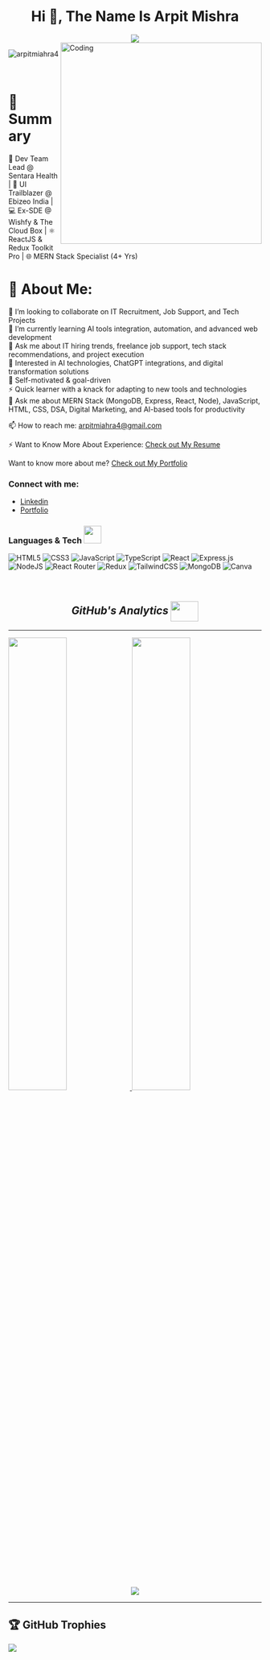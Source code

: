 <h1 align="center">Hi 👋, The Name Is Arpit Mishra</h1>
<div align="center">
 <img src="https://readme-typing-svg.herokuapp.com/?lines=Full+Stack+Web+Developer;Digital+Marketing+Expert;Quick+learner;Problem+Solver;&color=teal&center=true" />
</div>

<img align="right" alt="Coding" width="400" src="https://media0.giphy.com/media/qgQUggAC3Pfv687qPC/giphy.gif?cid=ecf05e47l5o174j0zohrwmjjk1zc2w82swqc0fk42xwjp33t&rid=giphy.gif&ct=g">

<p align="left"> <img src="https://komarev.com/ghpvc/?username=arpitmiahra4&label=Profile%20views&color=0e75b6&style=flat" alt="arpitmiahra4" /> </p><br/>
<h1 align="left"> 💫 Summary</h3>

🚀 Dev Team Lead @ Sentara Health | 🎯 UI Trailblazer @ Ebizeo India | 💻 Ex-SDE @ Wishfy & The Cloud Box | ⚛️ ReactJS & Redux Toolkit Pro | 🌐 MERN Stack Specialist (4+ Yrs)

# 💫 About Me:
👯 I’m looking to collaborate on IT Recruitment, Job Support, and Tech Projects<br>
🌱 I’m currently learning AI tools integration, automation, and advanced web development<br>
💬 Ask me about IT hiring trends, freelance job support, tech stack recommendations, and project execution<br>
🤖 Interested in AI technologies, ChatGPT integrations, and digital transformation solutions<br>
🚀 Self-motivated & goal-driven<br>
⚡ Quick learner with a knack for adapting to new tools and technologies<br>
💬 Ask me about MERN Stack (MongoDB, Express, React, Node), JavaScript, HTML, CSS, DSA, Digital Marketing, and AI-based tools for productivity<br>

📫 How to reach me: [arpitmiahra4@gmail.com](https://arpitmishraportfolio.vercel.app/)<br>

⚡ Want to Know More About Experience: [Check out My Resume](https://drive.google.com/file/d/1EO292lCbCL84BSpWxFVvUlVQTDhia5Vr/view?usp=sharing)<br>

Want to know more about me? [Check out My Portfolio](https://arpitmishraportfolio.vercel.app/)

<h3 align="left">Connect with me:</h3>
<ul>
<li>
  <a href="www.linkedin.com/in/mishrajiii" target="blank">Linkedin</a></li>
  <li>
    <a href="https://arpitmishraportfolio.vercel.app/" target="blank">Portfolio</a>
  </li>
</ul>






<h3>Languages & Tech <img src="https://camo.githubusercontent.com/beb64ff21c883e318e4f5db5231c2ba4175705bea1c9249e82a41ab375db4f75/68747470733a2f2f6d65646961322e67697068792e636f6d2f6d656469612f51737347456d706b79454f684243623765312f67697068792e6769663f6369643d656366303565343761306e336769316266716e74716d6f62386739616964316f796a327772336473336d67373030626c267269643d67697068792e676966" width="35"/></h3> 

![HTML5](https://img.shields.io/badge/html5-%23E34F26.svg?style=flat-square&logo=html5&logoColor=white) ![CSS3](https://img.shields.io/badge/css3-%231572B6.svg?style=flat-square&logo=css3&logoColor=white) ![JavaScript](https://img.shields.io/badge/javascript-%23323330.svg?style=flat-square&logo=javascript&logoColor=%23F7DF1E) ![TypeScript](https://img.shields.io/badge/typescript-%23007ACC.svg?style=flat-square&logo=typescript&logoColor=white) ![React](https://img.shields.io/badge/react-%2320232a.svg?style=flat-square&logo=react&logoColor=%2361DAFB) ![Express.js](https://img.shields.io/badge/express.js-%23404d59.svg?style=flat-square&logo=express&logoColor=%2361DAFB) ![NodeJS](https://img.shields.io/badge/node.js-6DA55F?style=flat-square&logo=node.js&logoColor=white) ![React Router](https://img.shields.io/badge/React_Router-CA4245?style=flat-square&logo=react-router&logoColor=white) ![Redux](https://img.shields.io/badge/redux-%23593d88.svg?style=flat-square&logo=redux&logoColor=white) ![TailwindCSS](https://img.shields.io/badge/tailwindcss-%2338B2AC.svg?style=flat-square&logo=tailwind-css&logoColor=white) ![MongoDB](https://img.shields.io/badge/MongoDB-%234ea94b.svg?style=flat-square&logo=mongodb&logoColor=white) ![Canva](https://img.shields.io/badge/Canva-%2300C4CC.svg?style=flat-square&logo=Canva&logoColor=white)


<br/>

<h2 align="center" margin-top="20px"><i>GitHub's Analytics <img align="center" height="40" width="55" src="https://media1.giphy.com/media/3oiaLa13GUehTbgDfs/giphy.gif" /></i></h2>
<hr>
<p align="left">
<a href="https://github.com/arpitmiahra4">
  <img width="48%" src="https://github-readme-streak-stats.herokuapp.com?user=arpitmiahra4&theme=github-dark-blue&date_format=j%20M%5B%20Y%5D"/>
  <img width="48%" src="https://github-readme-stats-eight-theta.vercel.app/api/top-langs/?username=arpitmiahra4&layout=compact&langs_count=8&theme=algolia"/>
  <p align="center">
  <img src="https://github-readme-stats-eight-theta.vercel.app/api?username=arpitmiahra4&show_icons=true&theme=algolia&include_all_commits=true&count_private=true" /></p>
</a>
</p>
<hr>


## 🏆 GitHub Trophies
![](https://github-profile-trophy.vercel.app/?username=arpitmiahra4&theme=darkhub&no-frame=false&no-bg=false&margin-w=4)
